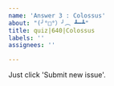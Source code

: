 ```yaml
---
name: 'Answer 3 : Colossus'
about: "(╯°□°）╯︵ ┻━┻"
title: quiz|640|Colossus
labels: ''
assignees: ''

---
```


Just click 'Submit new issue'.
